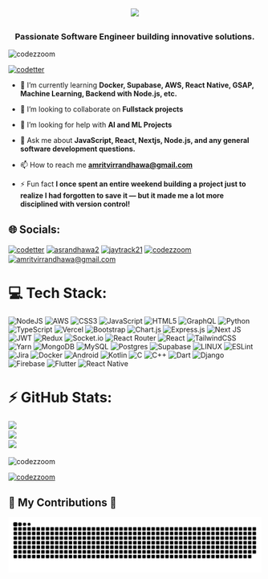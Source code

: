 <h1 align="center">
    <img src="https://readme-typing-svg.herokuapp.com/?font=Righteous&size=35&center=true&vCenter=true&width=500&height=70&duration=4000&lines=Hi+There!+👋;+I'm+Amritvir+Randhawa!;" />
</h1>
<h3 align="center">Passionate Software Engineer building innovative solutions.</h3>

<p align="left"> <img src="https://komarev.com/ghpvc/?username=codezzoom&label=Profile%20views&color=0e75b6&style=flat" alt="codezzoom" /> </p>
<p align="left"> <a href="https://twitter.com/codetter" target="blank"><img src="https://img.shields.io/twitter/follow/codetter?logo=twitter&style=for-the-badge" alt="codetter" /></a> </p>

- 🌱 I’m currently learning **Docker, Supabase, AWS, React Native, GSAP, Machine Learning, Backend with Node.js, etc.**

- 👯 I’m looking to collaborate on **Fullstack projects**

- 🤝 I’m looking for help with **AI and ML Projects**

- 💬 Ask me about **JavaScript, React, Nextjs, Node.js, and any general software development questions.**

- 📫 How to reach me **amritvirrandhawa@gmail.com**

- ⚡ Fun fact **I once spent an entire weekend building a project just to realize I had forgotten to save it — but it made me a lot more disciplined with version control!**

## 🌐 Socials:
<p align="left">
<!-- ! TWITTER -->
<a href="https://twitter.com/codetter" target="blank"><img align="center" src="https://raw.githubusercontent.com/rahuldkjain/github-profile-readme-generator/master/src/images/icons/Social/twitter.svg" alt="codetter" height="50" width="60" /></a>
<!-- ! LINKEDIN -->
<a href="https://linkedin.com/in/asrandhawa2" target="blank"><img align="center" src="https://raw.githubusercontent.com/rahuldkjain/github-profile-readme-generator/master/src/images/icons/Social/linked-in-alt.svg" alt="asrandhawa2" height="50" width="60" /></a>
<!-- ! INSTAGRAM -->
<a href="https://instagram.com/jaytrack21" target="blank"><img align="center" src="https://raw.githubusercontent.com/rahuldkjain/github-profile-readme-generator/master/src/images/icons/Social/instagram.svg" alt="jaytrack21" height="50" width="60" /></a>
<!-- ! FACEBOOK -->
<a href="https://instagram.com/jaytrack21" target="blank"><img align="center" src="https://upload.wikimedia.org/wikipedia/commons/thumb/b/b9/2023_Facebook_icon.svg/1024px-2023_Facebook_icon.svg.png" alt="codezzoom" height="55" width="55" /></a>
<!-- ! GMAIL -->
<a href="mailto:amritvirrandhawa@gmail.com" target="blank"><img align="center" src="https://www.google.com/images/branding/product/2x/gmail_2020q4_512dp.png" alt="amritvirrandhawa@gmail.com" height="60" width="60" /></a>
</p>

# 💻 Tech Stack:
![NodeJS](https://img.shields.io/badge/node.js-6DA55F?style=for-the-badge&logo=node.js&logoColor=white) 
![AWS](https://img.shields.io/badge/AWS-%23FF9900.svg?style=for-the-badge&logo=aws&logoColor=white) 
![CSS3](https://img.shields.io/badge/css3-%231572B6.svg?style=for-the-badge&logo=css3&logoColor=white) 
![JavaScript](https://img.shields.io/badge/javascript-%23323330.svg?style=for-the-badge&logo=javascript&logoColor=%23F7DF1E) 
![HTML5](https://img.shields.io/badge/html5-%23E34F26.svg?style=for-the-badge&logo=html5&logoColor=white) 
![GraphQL](https://img.shields.io/badge/-GraphQL-E10098?style=for-the-badge&logo=graphql&logoColor=white) 
![Python](https://img.shields.io/badge/python-3670A0?style=for-the-badge&logo=python&logoColor=ffdd54) 
![TypeScript](https://img.shields.io/badge/typescript-%23007ACC.svg?style=for-the-badge&logo=typescript&logoColor=white) 
![Vercel](https://img.shields.io/badge/vercel-%23000000.svg?style=for-the-badge&logo=vercel&logoColor=white) 
![Bootstrap](https://img.shields.io/badge/bootstrap-%23563D7C.svg?style=for-the-badge&logo=bootstrap&logoColor=white) 
![Chart.js](https://img.shields.io/badge/chart.js-F5788D.svg?style=for-the-badge&logo=chart.js&logoColor=white) 
![Express.js](https://img.shields.io/badge/express.js-%23404d59.svg?style=for-the-badge&logo=express&logoColor=%2361DAFB) 
![Next JS](https://img.shields.io/badge/Next-black?style=for-the-badge&logo=next.js&logoColor=white) 
![JWT](https://img.shields.io/badge/JWT-black?style=for-the-badge&logo=JSON%20web%20tokens) 
![Redux](https://img.shields.io/badge/redux-%23593d88.svg?style=for-the-badge&logo=redux&logoColor=white) 
![Socket.io](https://img.shields.io/badge/Socket.io-black?style=for-the-badge&logo=socket.io&badgeColor=010101) 
![React Router](https://img.shields.io/badge/React_Router-CA4245?style=for-the-badge&logo=react-router&logoColor=white) 
![React](https://img.shields.io/badge/react-%2320232a.svg?style=for-the-badge&logo=react&logoColor=%2361DAFB) 
![TailwindCSS](https://img.shields.io/badge/tailwindcss-%2338B2AC.svg?style=for-the-badge&logo=tailwind-css&logoColor=white) 
![Yarn](https://img.shields.io/badge/yarn-%232C8EBB.svg?style=for-the-badge&logo=yarn&logoColor=white) 
![MongoDB](https://img.shields.io/badge/MongoDB-%234ea94b.svg?style=for-the-badge&logo=mongodb&logoColor=white) 
![MySQL](https://img.shields.io/badge/mysql-%2300f.svg?style=for-the-badge&logo=mysql&logoColor=white) 
![Postgres](https://img.shields.io/badge/postgres-%23316192.svg?style=for-the-badge&logo=postgresql&logoColor=white) 
![Supabase](https://img.shields.io/badge/Supabase-3ECF8E?style=for-the-badge&logo=supabase&logoColor=white) 
![LINUX](https://img.shields.io/badge/Linux-FCC624?style=for-the-badge&logo=linux&logoColor=black) 
![ESLint](https://img.shields.io/badge/ESLint-4B3263?style=for-the-badge&logo=eslint&logoColor=white) 
![Jira](https://img.shields.io/badge/jira-%230A0FFF.svg?style=for-the-badge&logo=jira&logoColor=white) 
![Docker](https://img.shields.io/badge/docker-%230db7ed.svg?style=for-the-badge&logo=docker&logoColor=white) 
![Android](https://img.shields.io/badge/android-%230A4C639.svg?style=for-the-badge&logo=android&logoColor=white) 
![Kotlin](https://img.shields.io/badge/Kotlin-%237F52FF.svg?style=for-the-badge&logo=kotlin&logoColor=white)
![C](https://img.shields.io/badge/C-%2300599C.svg?style=for-the-badge&logo=c&logoColor=white)
![C++](https://img.shields.io/badge/C%2B%2B-%2300599C.svg?style=for-the-badge&logo=c%2B%2B&logoColor=white)
![Dart](https://img.shields.io/badge/Dart-%230175C2.svg?style=for-the-badge&logo=dart&logoColor=white)
![Django](https://img.shields.io/badge/Django-%23092E20.svg?style=for-the-badge&logo=django&logoColor=white)
![Firebase](https://img.shields.io/badge/Firebase-%23FFCA28.svg?style=for-the-badge&logo=google-firebase&logoColor=black)
![Flutter](https://img.shields.io/badge/Flutter-%23025698.svg?style=for-the-badge&logo=flutter&logoColor=white)
![React Native](https://img.shields.io/badge/React%20Native-%2361DAFB.svg?style=for-the-badge&logo=react&logoColor=white)


# ⚡ GitHub Stats:
![](https://github-readme-stats.vercel.app/api?username=codezzoom&theme=dark&hide_border=false&include_all_commits=false&count_private=false)<br/>
![](https://github-readme-streak-stats.herokuapp.com/?user=codezzoom&theme=dark&hide_border=false)<br/>
![](https://github-readme-stats.vercel.app/api/top-langs/?username=codezzoom&theme=dark&hide_border=false&include_all_commits=false&count_private=false&layout=compact)
<p><img align="center" src="https://github-readme-streak-stats.herokuapp.com/?user=codezzoom&" alt="codezzoom" /></p>


<p align="left"> 
  <a href="https://github.com/ryo-ma/github-profile-trophy">
    <img src="https://github-profile-trophy.vercel.app/?username=codezzoom&theme=dark&column=8&margin-w=5&margin-h=5&no-frame=true&background=#000000&border=0e75b6" alt="codezzoom" />
  </a> 
</p>

<div align="left">
  <h2>🐍 My Contributions 🐍</h2>
  <img alt="snake eating my contributions" src="https://raw.githubusercontent.com/salesp07/salesp07/output/github-contribution-grid-snake.svg" />
  <br/><br/><br/>
</div>
